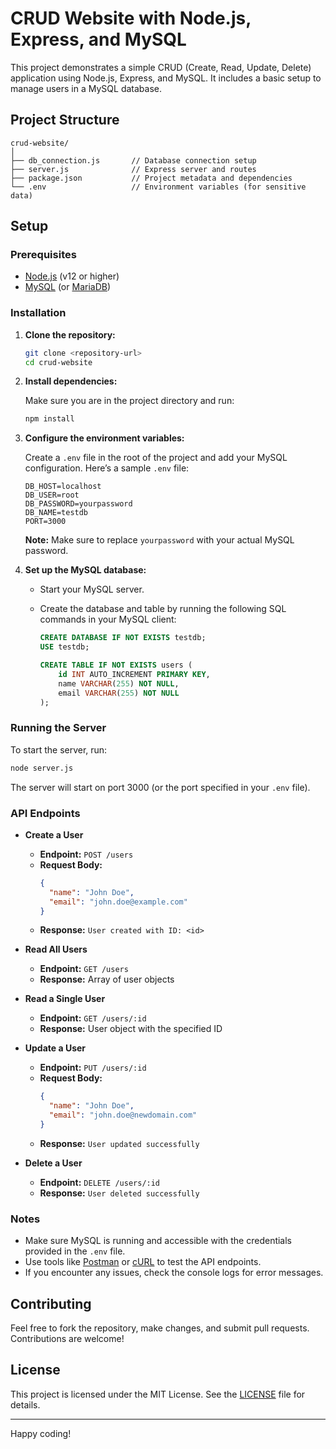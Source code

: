 # CRUD Website with Node.js, Express, and MySQL

This project demonstrates a simple CRUD (Create, Read, Update, Delete) application using Node.js, Express, and MySQL. It includes a basic setup to manage users in a MySQL database.

## Project Structure

```
crud-website/
│
├── db_connection.js       // Database connection setup
├── server.js              // Express server and routes
├── package.json           // Project metadata and dependencies
└── .env                   // Environment variables (for sensitive data)
```

## Setup

### Prerequisites

- [Node.js](https://nodejs.org/) (v12 or higher)
- [MySQL](https://www.mysql.com/) (or [MariaDB](https://mariadb.org/))

### Installation

1. **Clone the repository:**

   ```bash
   git clone <repository-url>
   cd crud-website
   ```

2. **Install dependencies:**

   Make sure you are in the project directory and run:

   ```bash
   npm install
   ```

3. **Configure the environment variables:**

   Create a `.env` file in the root of the project and add your MySQL configuration. Here’s a sample `.env` file:

   ```env
   DB_HOST=localhost
   DB_USER=root
   DB_PASSWORD=yourpassword
   DB_NAME=testdb
   PORT=3000
   ```

   **Note:** Make sure to replace `yourpassword` with your actual MySQL password.

4. **Set up the MySQL database:**

   - Start your MySQL server.
   - Create the database and table by running the following SQL commands in your MySQL client:

     ```sql
     CREATE DATABASE IF NOT EXISTS testdb;
     USE testdb;

     CREATE TABLE IF NOT EXISTS users (
         id INT AUTO_INCREMENT PRIMARY KEY,
         name VARCHAR(255) NOT NULL,
         email VARCHAR(255) NOT NULL
     );
     ```

### Running the Server

To start the server, run:

```bash
node server.js
```

The server will start on port 3000 (or the port specified in your `.env` file).

### API Endpoints

- **Create a User**
  - **Endpoint:** `POST /users`
  - **Request Body:**
    ```json
    {
      "name": "John Doe",
      "email": "john.doe@example.com"
    }
    ```
  - **Response:** `User created with ID: <id>`

- **Read All Users**
  - **Endpoint:** `GET /users`
  - **Response:** Array of user objects

- **Read a Single User**
  - **Endpoint:** `GET /users/:id`
  - **Response:** User object with the specified ID

- **Update a User**
  - **Endpoint:** `PUT /users/:id`
  - **Request Body:**
    ```json
    {
      "name": "John Doe",
      "email": "john.doe@newdomain.com"
    }
    ```
  - **Response:** `User updated successfully`

- **Delete a User**
  - **Endpoint:** `DELETE /users/:id`
  - **Response:** `User deleted successfully`

### Notes

- Make sure MySQL is running and accessible with the credentials provided in the `.env` file.
- Use tools like [Postman](https://www.postman.com/) or [cURL](https://curl.se/) to test the API endpoints.
- If you encounter any issues, check the console logs for error messages.

## Contributing

Feel free to fork the repository, make changes, and submit pull requests. Contributions are welcome!

## License

This project is licensed under the MIT License. See the [LICENSE](LICENSE) file for details.

---

Happy coding!